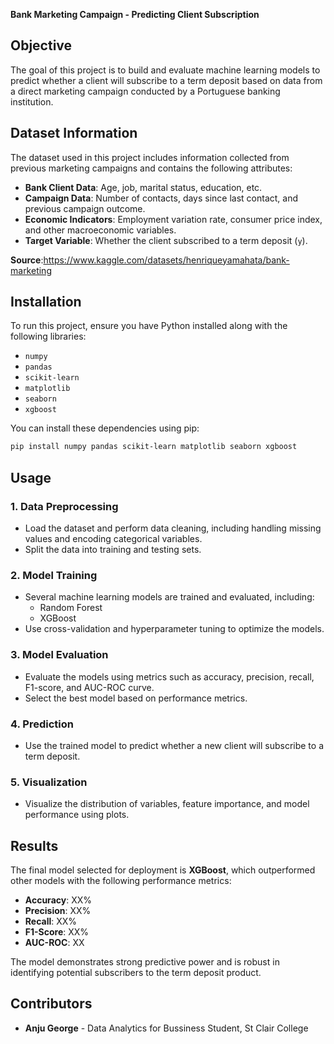 **Bank Marketing Campaign - Predicting Client Subscription**

## Objective
The goal of this project is to build and evaluate machine learning models to predict whether a client will subscribe to a term deposit based on data from a direct marketing campaign conducted by a Portuguese banking institution.

## Dataset Information
The dataset used in this project includes information collected from previous marketing campaigns and contains the following attributes:
- **Bank Client Data**: Age, job, marital status, education, etc.
- **Campaign Data**: Number of contacts, days since last contact, and previous campaign outcome.
- **Economic Indicators**: Employment variation rate, consumer price index, and other macroeconomic variables.
- **Target Variable**: Whether the client subscribed to a term deposit (`y`).

**Source**:https://www.kaggle.com/datasets/henriqueyamahata/bank-marketing

## Installation
To run this project, ensure you have Python installed along with the following libraries:
- `numpy`
- `pandas`
- `scikit-learn`
- `matplotlib`
- `seaborn`
- `xgboost`

You can install these dependencies using pip:

```bash
pip install numpy pandas scikit-learn matplotlib seaborn xgboost
```

## Usage
### 1. **Data Preprocessing**
   - Load the dataset and perform data cleaning, including handling missing values and encoding categorical variables.
   - Split the data into training and testing sets.

### 2. **Model Training**
   - Several machine learning models are trained and evaluated, including:
     - Random Forest
     - XGBoost
   - Use cross-validation and hyperparameter tuning to optimize the models.

### 3. **Model Evaluation**
   - Evaluate the models using metrics such as accuracy, precision, recall, F1-score, and AUC-ROC curve.
   - Select the best model based on performance metrics.

### 4. **Prediction**
   - Use the trained model to predict whether a new client will subscribe to a term deposit.

### 5. **Visualization**
   - Visualize the distribution of variables, feature importance, and model performance using plots.

## Results
The final model selected for deployment is **XGBoost**, which outperformed other models with the following performance metrics:
- **Accuracy**: XX%
- **Precision**: XX%
- **Recall**: XX%
- **F1-Score**: XX%
- **AUC-ROC**: XX

The model demonstrates strong predictive power and is robust in identifying potential subscribers to the term deposit product.

## Contributors
- **Anju George** - Data Analytics for Bussiness Student, St Clair College
